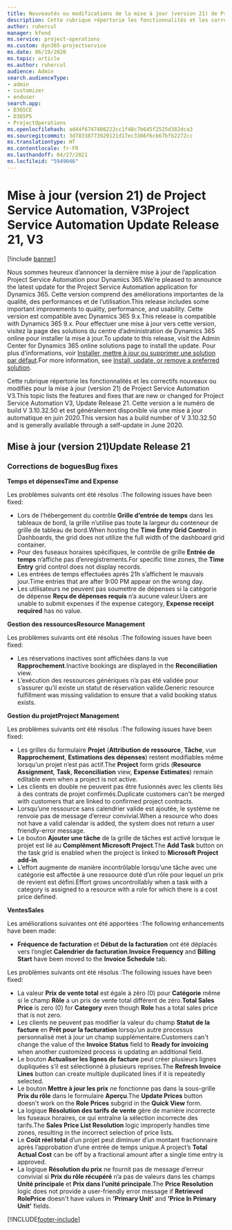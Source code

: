 ```yaml
---
title: Nouveautés ou modifications de la mise à jour (version 21) de Project Service Automation (correctif logiciel), V3
description: Cette rubrique répertorie les fonctionnalités et les correctifs disponibles pour la mise à jour (version 21) de Project Service Automation, V3.
author: ruhercul
manager: kfend
ms.service: project-operations
ms.custom: dyn365-projectservice
ms.date: 06/19/2020
ms.topic: article
ms.author: ruhercul
audience: Admin
search.audienceType:
- admin
- customizer
- enduser
search.app:
- D365CE
- D365PS
- ProjectOperations
ms.openlocfilehash: ad44f6747486222cc1f48c7b645f2525d382dca3
ms.sourcegitcommit: 3d78338773929121d17ec3386f6cb67bfb2272cc
ms.translationtype: HT
ms.contentlocale: fr-FR
ms.lasthandoff: 04/27/2021
ms.locfileid: "5949046"
---
```

# <a name="project-service-automation-update-release-21-v3"></a><span data-ttu-id="17a4b-103">Mise à jour (version 21) de Project Service Automation, V3</span><span class="sxs-lookup"><span data-stu-id="17a4b-103">Project Service Automation Update Release 21, V3</span></span>

[!include [banner](../includes/psa-now-project-operations.md)]

<span data-ttu-id="17a4b-104">Nous sommes heureux d’annoncer la dernière mise à jour de l’application Project Service Automation pour Dynamics 365.</span><span class="sxs-lookup"><span data-stu-id="17a4b-104">We’re pleased to announce the latest update for the Project Service Automation application for Dynamics 365.</span></span> <span data-ttu-id="17a4b-105">Cette version comprend des améliorations importantes de la qualité, des performances et de l’utilisation.</span><span class="sxs-lookup"><span data-stu-id="17a4b-105">This release includes some important improvements to quality, performance, and usability.</span></span> <span data-ttu-id="17a4b-106">Cette version est compatible avec Dynamics 365 9.x.</span><span class="sxs-lookup"><span data-stu-id="17a4b-106">This release is compatible with Dynamics 365 9.x.</span></span> <span data-ttu-id="17a4b-107">Pour effectuer une mise à jour vers cette version, visitez la page des solutions du centre d’administration de Dynamics 365 online pour installer la mise à jour.</span><span class="sxs-lookup"><span data-stu-id="17a4b-107">To update to this release, visit the Admin Center for Dynamics 365 online solutions page to install the update.</span></span> <span data-ttu-id="17a4b-108">Pour plus d’informations, voir [Installer, mettre à jour ou supprimer une solution par défaut](/power-platform/admin/install-remove-preferred-solution).</span><span class="sxs-lookup"><span data-stu-id="17a4b-108">For more information, see [Install, update, or remove a preferred solution](/power-platform/admin/install-remove-preferred-solution).</span></span>

<span data-ttu-id="17a4b-109">Cette rubrique répertorie les fonctionnalités et les correctifs nouveaux ou modifiés pour la mise à jour (version 21) de Project Service Automation V3.</span><span class="sxs-lookup"><span data-stu-id="17a4b-109">This topic lists the features and fixes that are new or changed for Project Service Automation V3, Update Release 21.</span></span> <span data-ttu-id="17a4b-110">Cette version a le numéro de build V 3.10.32.50 et est généralement disponible via une mise à jour automatique en juin 2020.</span><span class="sxs-lookup"><span data-stu-id="17a4b-110">This version has a build number of V 3.10.32.50 and is generally available through a self-update in June 2020.</span></span>

## <a name="update-release-21"></a><span data-ttu-id="17a4b-111">Mise à jour (version 21)</span><span class="sxs-lookup"><span data-stu-id="17a4b-111">Update Release 21</span></span>

### <a name="bug-fixes"></a><span data-ttu-id="17a4b-112">Corrections de bogues</span><span class="sxs-lookup"><span data-stu-id="17a4b-112">Bug fixes</span></span>

<span data-ttu-id="17a4b-113">**Temps et dépenses**</span><span class="sxs-lookup"><span data-stu-id="17a4b-113">**Time and Expense**</span></span>

<span data-ttu-id="17a4b-114">Les problèmes suivants ont été résolus :</span><span class="sxs-lookup"><span data-stu-id="17a4b-114">The following issues have been fixed:</span></span>

- <span data-ttu-id="17a4b-115">Lors de l’hébergement du contrôle **Grille d’entrée de temps** dans les tableaux de bord, la grille n’utilise pas toute la largeur du conteneur de grille de tableau de bord.</span><span class="sxs-lookup"><span data-stu-id="17a4b-115">When hosting the **Time Entry Grid Control** in Dashboards, the grid does not utilize the full width of the dashboard grid container.</span></span>
- <span data-ttu-id="17a4b-116">Pour des fuseaux horaires spécifiques, le contrôle de grille **Entrée de temps** n’affiche pas d’enregistrements.</span><span class="sxs-lookup"><span data-stu-id="17a4b-116">For specific time zones, the **Time Entry** grid control does not display records.</span></span>
- <span data-ttu-id="17a4b-117">Les entrées de temps effectuées après 21h s’affichent le mauvais jour.</span><span class="sxs-lookup"><span data-stu-id="17a4b-117">Time entries that are after 9:00 PM appear on the wrong day.</span></span>
- <span data-ttu-id="17a4b-118">Les utilisateurs ne peuvent pas soumettre de dépenses si la catégorie de dépense **Reçu de dépenses requis** n’a aucune valeur.</span><span class="sxs-lookup"><span data-stu-id="17a4b-118">Users are unable to submit expenses if the expense category, **Expense receipt required** has no value.</span></span>

<span data-ttu-id="17a4b-119">**Gestion des ressources**</span><span class="sxs-lookup"><span data-stu-id="17a4b-119">**Resource Management**</span></span>

<span data-ttu-id="17a4b-120">Les problèmes suivants ont été résolus :</span><span class="sxs-lookup"><span data-stu-id="17a4b-120">The following issues have been fixed:</span></span>

- <span data-ttu-id="17a4b-121">Les réservations inactives sont affichées dans la vue **Rapprochement**.</span><span class="sxs-lookup"><span data-stu-id="17a4b-121">Inactive bookings are displayed in the **Reconciliation** view.</span></span>
- <span data-ttu-id="17a4b-122">L’exécution des ressources génériques n’a pas été validée pour s’assurer qu’il existe un statut de réservation valide.</span><span class="sxs-lookup"><span data-stu-id="17a4b-122">Generic resource fulfillment was missing validation to ensure that a valid booking status exists.</span></span>

<span data-ttu-id="17a4b-123">**Gestion du projet**</span><span class="sxs-lookup"><span data-stu-id="17a4b-123">**Project Management**</span></span>

<span data-ttu-id="17a4b-124">Les problèmes suivants ont été résolus :</span><span class="sxs-lookup"><span data-stu-id="17a4b-124">The following issues have been fixed:</span></span>

- <span data-ttu-id="17a4b-125">Les grilles du formulaire **Projet** (**Attribution de ressource**, **Tâche**, vue **Rapprochement**, **Estimations des dépenses**) restent modifiables même lorsqu’un projet n’est pas actif.</span><span class="sxs-lookup"><span data-stu-id="17a4b-125">The **Project** form grids (**Resource Assignment**, **Task**, **Reconciliation** view, **Expense Estimates**) remain editable even when a project is not active.</span></span>
- <span data-ttu-id="17a4b-126">Les clients en double ne peuvent pas être fusionnés avec les clients liés à des contrats de projet confirmés.</span><span class="sxs-lookup"><span data-stu-id="17a4b-126">Duplicate customers can't be merged with customers that are linked to confirmed project contracts.</span></span>
- <span data-ttu-id="17a4b-127">Lorsqu’une ressource sans calendrier valide est ajoutée, le système ne renvoie pas de message d’erreur convivial.</span><span class="sxs-lookup"><span data-stu-id="17a4b-127">When a resource who does not have a valid calendar is added, the system does not return a user friendly-error message.</span></span>
- <span data-ttu-id="17a4b-128">Le bouton **Ajouter une tâche** de la grille de tâches est activé lorsque le projet est lié au **Complément Microsoft Project**.</span><span class="sxs-lookup"><span data-stu-id="17a4b-128">The **Add Task** button on the task grid is enabled when the project is linked to **Microsoft Project add-in**.</span></span>
- <span data-ttu-id="17a4b-129">L’effort augmente de manière incontrôlable lorsqu’une tâche avec une catégorie est affectée à une ressource doté d’un rôle pour lequel un prix de revient est défini.</span><span class="sxs-lookup"><span data-stu-id="17a4b-129">Effort grows uncontrollably when a task with a category is assigned to a resource with a role for which there is a cost price defined.</span></span>

<span data-ttu-id="17a4b-130">**Ventes**</span><span class="sxs-lookup"><span data-stu-id="17a4b-130">**Sales**</span></span>

<span data-ttu-id="17a4b-131">Les améliorations suivantes ont été apportées :</span><span class="sxs-lookup"><span data-stu-id="17a4b-131">The following enhancements have been made:</span></span>

- <span data-ttu-id="17a4b-132">**Fréquence de facturation** et **Début de la facturation** ont été déplacés vers l’onglet **Calendrier de facturation**.</span><span class="sxs-lookup"><span data-stu-id="17a4b-132">**Invoice Frequency** and **Billing Start** have been moved to the **Invoice Schedule** tab.</span></span>

<span data-ttu-id="17a4b-133">Les problèmes suivants ont été résolus :</span><span class="sxs-lookup"><span data-stu-id="17a4b-133">The following issues have been fixed:</span></span>

- <span data-ttu-id="17a4b-134">La valeur **Prix de vente total** est égale à zéro (0) pour **Catégorie** même si le champ **Rôle** a un prix de vente total différent de zéro.</span><span class="sxs-lookup"><span data-stu-id="17a4b-134">**Total Sales Price** is zero (0) for **Category** even though **Role** has a total sales price that is not zero.</span></span>
- <span data-ttu-id="17a4b-135">Les clients ne peuvent pas modifier la valeur du champ **Statut de la facture** en **Prêt pour la facturation** lorsqu’un autre processus personnalisé met à jour un champ supplémentaire.</span><span class="sxs-lookup"><span data-stu-id="17a4b-135">Customers can't change the value of the **Invoice Status** field to **Ready for invoicing** when another customized process is updating an additional field.</span></span>
- <span data-ttu-id="17a4b-136">Le bouton **Actualiser les lignes de facture** peut créer plusieurs lignes dupliquées s’il est sélectionné à plusieurs reprises.</span><span class="sxs-lookup"><span data-stu-id="17a4b-136">The **Refresh Invoice Lines** button can create multiple duplicated lines if it is repeatedly selected.</span></span>
- <span data-ttu-id="17a4b-137">Le bouton **Mettre à jour les prix** ne fonctionne pas dans la sous-grille **Prix du rôle** dans le formulaire **Aperçu**.</span><span class="sxs-lookup"><span data-stu-id="17a4b-137">The **Update Prices** button doesn't work on the **Role Prices** subgrid in the **Quick View** form.</span></span>
- <span data-ttu-id="17a4b-138">La logique **Résolution des tarifs de vente** gère de manière incorrecte les fuseaux horaires, ce qui entraîne la sélection incorrecte des tarifs.</span><span class="sxs-lookup"><span data-stu-id="17a4b-138">The **Sales Price List Resolution** logic improperly handles time zones, resulting in the incorrect selection of price lists.</span></span>
- <span data-ttu-id="17a4b-139">Le **Coût réel total** d’un projet peut diminuer d’un montant fractionnaire après l’approbation d’une entrée de temps unique.</span><span class="sxs-lookup"><span data-stu-id="17a4b-139">A project’s **Total Actual Cost** can be off by a fractional amount after a single time entry is approved.</span></span>
- <span data-ttu-id="17a4b-140">La logique **Résolution du prix** ne fournit pas de message d’erreur convivial si **Prix du rôle récupéré** n’a pas de valeurs dans les champs **Unité principale** et **Prix dans l’unité principale**.</span><span class="sxs-lookup"><span data-stu-id="17a4b-140">The **Price Resolution** logic does not provide a user-friendly error message if **Retrieved RolePrice** doesn't have values in **'Primary Unit'** and **'Price In Primary Unit'** fields.</span></span>


[!INCLUDE[footer-include](../includes/footer-banner.md)]